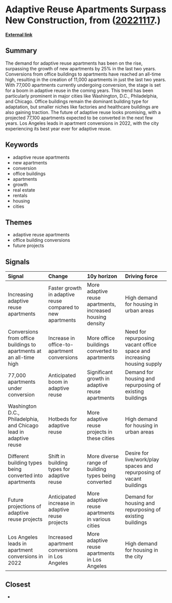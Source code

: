 # __Adaptive Reuse Apartments Surpass New Construction__, from ([20221117](https://kghosh.substack.com/p/20221117).)

__[External link](https://www.rentcafe.com/blog/rental-market/market-snapshots/adaptive-reuse-apartments/?utm_source=newsletter&utm_medium=email&utm_campaign=newsletter_axioswhatsnext&stream=science)__



## Summary

The demand for adaptive reuse apartments has been on the rise, surpassing the growth of new apartments by 25% in the last two years. Conversions from office buildings to apartments have reached an all-time high, resulting in the creation of 11,000 apartments in just the last two years. With 77,000 apartments currently undergoing conversion, the stage is set for a boom in adaptive reuse in the coming years. This trend has been particularly prominent in major cities like Washington, D.C., Philadelphia, and Chicago. Office buildings remain the dominant building type for adaptation, but smaller niches like factories and healthcare buildings are also gaining traction. The future of adaptive reuse looks promising, with a projected 77,100 apartments expected to be converted in the next few years. Los Angeles leads in apartment conversions in 2022, with the city experiencing its best year ever for adaptive reuse.

## Keywords

* adaptive reuse apartments
* new apartments
* conversion
* office buildings
* apartments
* growth
* real estate
* rentals
* housing
* cities

## Themes

* adaptive reuse apartments
* office building conversions
* future projects

## Signals

| Signal                                                              | Change                                                     | 10y horizon                                               | Driving force                                                          |
|:--------------------------------------------------------------------|:-----------------------------------------------------------|:----------------------------------------------------------|:-----------------------------------------------------------------------|
| Increasing adaptive reuse apartments                                | Faster growth in adaptive reuse compared to new apartments | More adaptive reuse apartments, increased housing density | High demand for housing in urban areas                                 |
| Conversions from office buildings to apartments at an all-time high | Increase in office-to-apartment conversions                | More office buildings converted to apartments             | Need for repurposing vacant office space and increasing housing supply |
| 77,000 apartments under conversion                                  | Anticipated boom in adaptive reuse                         | Significant growth in adaptive reuse apartments           | Demand for housing and repurposing of existing buildings               |
| Washington D.C., Philadelphia, and Chicago lead in adaptive reuse   | Hotbeds for adaptive reuse                                 | More adaptive reuse projects in these cities              | High demand for housing in urban areas                                 |
| Different building types being converted into apartments            | Shift in building types for adaptive reuse                 | More diverse range of building types being converted      | Desire for live/work/play spaces and repurposing of vacant buildings   |
| Future projections of adaptive reuse projects                       | Anticipated increase in adaptive reuse projects            | More adaptive reuse apartments in various cities          | Demand for housing and repurposing of existing buildings               |
| Los Angeles leads in apartment conversions in 2022                  | Increased apartment conversions in Los Angeles             | More adaptive reuse apartments in Los Angeles             | High demand for housing in the city                                    |

## Closest

* 